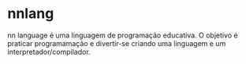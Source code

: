 # nnlang
nn language é uma linguagem de programação educativa. O objetivo é praticar programamação e divertir-se criando uma linguagem e um interpretador/compilador. 

